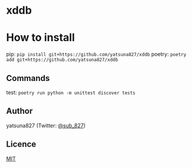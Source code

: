 # xddb

# How to install
pip: `pip install git+https://github.com/yatsuna827/xddb`
poetry: `poetry add git+https://github.com/yatsuna827/xddb`

## Commands
test: `poetry run python -m unittest discover tests`

## Author
yatsuna827 (Twitter: [@sub_827](https://twitter.com/sub_827))

## Licence
[MIT](https://github.com/kotabrog/ft_mini_ls/blob/main/LICENSE)
